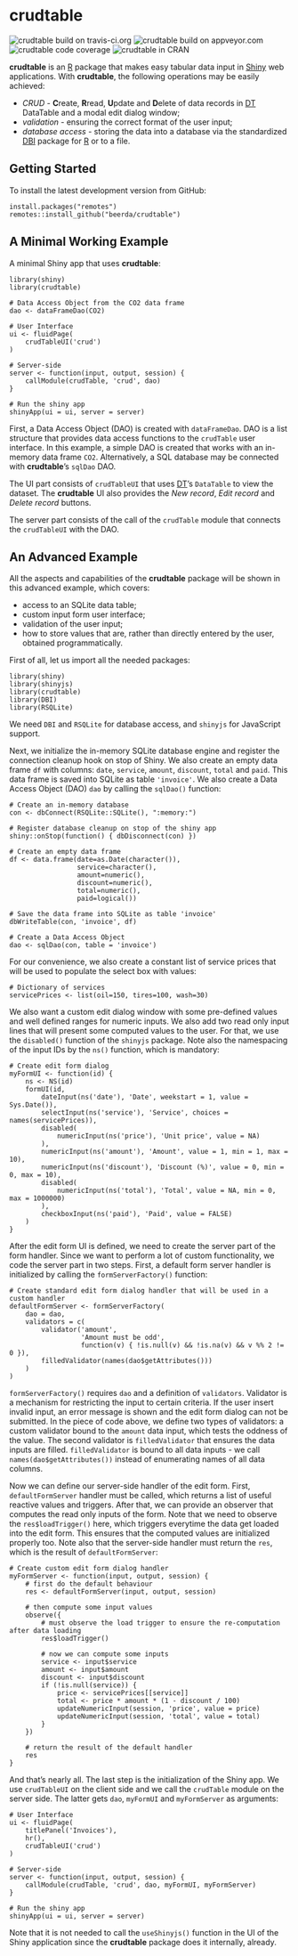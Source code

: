 # crudtable

![crudtable build on
travis-ci.org](https://travis-ci.org/beerda/crudtable.svg?branch=master)
![crudtable build on
appveyor.com](https://ci.appveyor.com/api/projects/status/github/beerda/crudtable?branch=master&svg=true)
![crudtable code
coverage](https://codecov.io/gh/beerda/crudtable/branch/master/graph/badge.svg)
![crudtable in CRAN](http://www.r-pkg.org/badges/version/crudtable)

**crudtable** is an [R](https://www.r-project.org/) package that makes
easy tabular data input in [Shiny](https://shiny.rstudio.com/) web
applications. With **crudtable**, the following operations may be easily
achieved:

  - *CRUD* - **C**reate, **R**read, **U**pdate and **D**elete of data
    records in
    [DT](https://cran.r-project.org/web/packages/DT/index.html)
    DataTable and a modal edit dialog window;
  - *validation* - ensuring the correct format of the user input;
  - *database access* - storing the data into a database via the
    standardized [DBI](https://www.r-dbi.org/) package for
    [R](https://www.r-project.org/) or to a file.

## Getting Started

To install the latest development version from GitHub:

    install.packages("remotes")
    remotes::install_github("beerda/crudtable")

## A Minimal Working Example

A minimal Shiny app that uses **crudtable**:

    library(shiny)
    library(crudtable)
    
    # Data Access Object from the CO2 data frame
    dao <- dataFrameDao(CO2)
    
    # User Interface
    ui <- fluidPage(
        crudTableUI('crud')
    )
    
    # Server-side
    server <- function(input, output, session) {
        callModule(crudTable, 'crud', dao)
    }
    
    # Run the shiny app
    shinyApp(ui = ui, server = server)

First, a Data Access Object (DAO) is created with `dataFrameDao`. DAO is
a list structure that provides data access functions to the `crudTable`
user interface. In this example, a simple DAO is created that works with
an in-memory data frame `CO2`. Alternatively, a SQL database may be
connected with **crudtable**’s `sqlDao` DAO.

The UI part consists of `crudTableUI` that uses
[DT](https://cran.r-project.org/web/packages/DT/index.html)’s
`DataTable` to view the dataset. The **crudtable** UI also provides the
*New record*, *Edit record* and *Delete record* buttons.

The server part consists of the call of the `crudTable` module that
connects the `crudTableUI` with the DAO.

## An Advanced Example

All the aspects and capabilities of the **crudtable** package will be
shown in this advanced example, which covers:

  - access to an SQLite data table;
  - custom input form user interface;
  - validation of the user input;
  - how to store values that are, rather than directly entered by the
    user, obtained programmatically.

First of all, let us import all the needed packages:

    library(shiny)
    library(shinyjs)
    library(crudtable)
    library(DBI)
    library(RSQLite)

We need `DBI` and `RSQLite` for database access, and `shinyjs` for
JavaScript support.

Next, we initialize the in-memory SQLite database engine and register
the connection cleanup hook on stop of Shiny. We also create an empty
data frame `df` with columns: `date`, `service`, `amount`, `discount`,
`total` and `paid`. This data frame is saved into SQLite as table
`'invoice'`. We also create a Data Access Object (DAO) `dao` by calling
the `sqlDao()` function:

    # Create an in-memory database
    con <- dbConnect(RSQLite::SQLite(), ":memory:")
    
    # Register database cleanup on stop of the shiny app
    shiny::onStop(function() { dbDisconnect(con) })
    
    # Create an empty data frame
    df <- data.frame(date=as.Date(character()),
                     service=character(),
                     amount=numeric(),
                     discount=numeric(),
                     total=numeric(),
                     paid=logical())
    
    # Save the data frame into SQLite as table 'invoice'
    dbWriteTable(con, 'invoice', df)
    
    # Create a Data Access Object
    dao <- sqlDao(con, table = 'invoice')

For our convenience, we also create a constant list of service prices
that will be used to populate the select box with values:

    # Dictionary of services
    servicePrices <- list(oil=150, tires=100, wash=30)

We also want a custom edit dialog window with some pre-defined values
and well defined ranges for numeric inputs. We also add two read only
input lines that will present some computed values to the user. For
that, we use the `disabled()` function of the `shinyjs` package. Note
also the namespacing of the input IDs by the `ns()` function, which is
mandatory:

    # Create edit form dialog
    myFormUI <- function(id) {
        ns <- NS(id)
        formUI(id,
            dateInput(ns('date'), 'Date', weekstart = 1, value = Sys.Date()),
            selectInput(ns('service'), 'Service', choices = names(servicePrices)),
            disabled(
                numericInput(ns('price'), 'Unit price', value = NA)
            ),
            numericInput(ns('amount'), 'Amount', value = 1, min = 1, max = 10),
            numericInput(ns('discount'), 'Discount (%)', value = 0, min = 0, max = 10),
            disabled(
                numericInput(ns('total'), 'Total', value = NA, min = 0, max = 1000000)
            ),
            checkboxInput(ns('paid'), 'Paid', value = FALSE)
        )
    }

After the edit form UI is defined, we need to create the server part of
the form handler. Since we want to perform a lot of custom
functionality, we code the server part in two steps. First, a default
form server handler is initialized by calling the `formServerFactory()`
function:

    # Create standard edit form dialog handler that will be used in a custom handler
    defaultFormServer <- formServerFactory(
        dao = dao,
        validators = c(
            validator('amount',
                      'Amount must be odd',
                      function(v) { !is.null(v) && !is.na(v) && v %% 2 != 0 }),
            filledValidator(names(dao$getAttributes()))
        )
    )

`formServerFactory()` requires `dao` and a definition of `validators`.
Validator is a mechanism for restricting the input to certain criteria.
If the user insert invalid input, an error message is shown and the edit
form dialog can not be submitted. In the piece of code above, we define
two types of validators: a custom validator bound to the `amount` data
input, which tests the oddness of the value. The second validator is
`filledValidator` that ensures the data inputs are filled.
`filledValidator` is bound to all data inputs - we call
`names(dao$getAttributes())` instead of enumerating names of all data
columns.

Now we can define our server-side handler of the edit form. First,
`defaultFormServer` handler must be called, which returns a list of
useful reactive values and triggers. After that, we can provide an
observer that computes the read only inputs of the form. Note that we
need to observe the `res$loadTrigger()` here, which triggers everytime
the data get loaded into the edit form. This ensures that the computed
values are initialized properly too. Note also that the server-side
handler must return the `res`, which is the result of
`defaultFormServer`:

    # Create custom edit form dialog handler
    myFormServer <- function(input, output, session) {
        # first do the default behaviour
        res <- defaultFormServer(input, output, session)
    
        # then compute some input values
        observe({
            # must observe the load trigger to ensure the re-computation after data loading
            res$loadTrigger()
    
            # now we can compute some inputs
            service <- input$service
            amount <- input$amount
            discount <- input$discount
            if (!is.null(service)) {
                price <- servicePrices[[service]]
                total <- price * amount * (1 - discount / 100)
                updateNumericInput(session, 'price', value = price)
                updateNumericInput(session, 'total', value = total)
            }
        })
    
        # return the result of the default handler
        res
    }

And that’s nearly all. The last step is the initialization of the Shiny
app. We use `crudTableUI` on the client side and we call the `crudTable`
module on the server side. The latter gets `dao`, `myFormUI` and
`myFormServer` as arguments:

    # User Interface
    ui <- fluidPage(
        titlePanel('Invoices'),
        hr(),
        crudTableUI('crud')
    )
    
    # Server-side
    server <- function(input, output, session) {
        callModule(crudTable, 'crud', dao, myFormUI, myFormServer)
    }
    
    # Run the shiny app
    shinyApp(ui = ui, server = server)

Note that it is not needed to call the `useShinyjs()` function in the UI
of the Shiny application since the **crudtable** package does it
internally, already.
